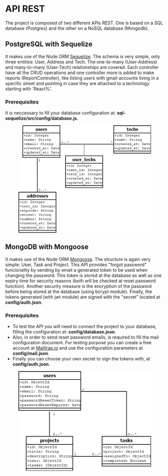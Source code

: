 # API REST
The project is composed of two different APIs REST. One is based on a SQL database (Postgres) and the other on a NoSQL database (Mongodb).

## PostgreSQL with Sequelize
It makes use of the Node ORM [Sequelize](https://sequelize.org/). The schema is very simple, only three entities: User, Address and Tech. The one-to-many (User-Address) and many-to-many (User-Tech) relationships are covered. Each controller have all the CRUD operations and one controller more is added to make reports (ReportController), like listing users with gmail accounts living in a specific street and pointing in case they are attached to a technology starting with 'React%'.

### Prerequisites
It is neccessary to fill your database configuration at: **sql-sequelize/src/config/database.js**.

<p align="center">
<img src="https://github.com/GuilleAngulo/api-rest/blob/master/sql-sequelize/img/diagram.png" width="420">
</p>

## MongoDB with Mongoose
It makes use of the Node ORM [Mongoose](https://mongoosejs.com/). The structure is again very simple: User, Task and Project. This API provides "forgot password" funcionality by sending by email a generated token to be used when changing the password. This token is stored at the database as well as one expiry time for security reasons (both will be checked at reset password function). Another security measure is the encryption of the password before being stored at the database (using bcrypt module). Finally, the tokens generated (with jwt module) are signed with the "secret" located at **config/auth.json**.

### Prerequisites
- To test the API you will need to connect the project to your database, filling the configuration at: **config/database.json**. 
- Also, in order to send reset password emails, is required to fill the mail configuration document. For testing purpose you can create a free account at [Mailtrap.io](https://mailtrap.io/) and use the configuration parameters at **config/mail.json**. 
- Finally you can choose your own secret to sign the tokens with, at **config/auth.json**.

<p align="center">
<img src="https://github.com/GuilleAngulo/api-rest/blob/master/nosql-mongoose/img/nosql-mongo.png" width="420">
</p>
